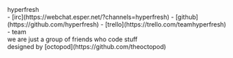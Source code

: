 
<div class="top"><div class="wrapper">
<div class="logo">
<div class="logo__text">hyperfresh</div>
</div>
<div class="navbar">
<div class="navbar__list">
 - [irc](https://webchat.esper.net/?channels=hyperfresh)
 - [github](https://github.com/hyperfresh)
 - [trello](https://trello.com/teamhyperfresh)
 - team
</div>
</div>
</div></div>

<div class="jumbotron">
<div
	class="jumbotron__bg"
	data-start="background-position: 50% 0px;"
	data-350-start="background-position: 50% -400px;">
<div class = "jumbotron__caption">
we are just a group of friends who code stuff
</div>
</div>
</div>

<div class="body"><div class="wrapper">

</div></div>

<div class="bottom"><div class="wrapper">
<div class="bar-padded">
<div class="credits">
designed by [octopod](https://github.com/theoctopod)
</div>
</div>
</div></div>
